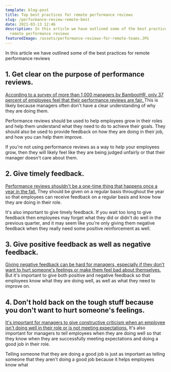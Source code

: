 ```yaml
---
template: blog-post
title: Top best practices for remote performance reviews
slug: /performance-review-remote-best
date: 2021-03-13 12:46
description: In this article we have outlined some of the best practices for
  remote performance reviews
featuredImage: /assets/performance-reviews-for-remote-teams.JPG
---
```

In this article we have outlined some of the best practices for remote performance reviews

## 1. Get clear on the purpose of performance reviews.

[According to a survey of more than 1,000 managers by BambooHR, only 37 percent of employees feel that their performance reviews are fair. ](https://www.bamboohr.com/blog/onboarding-infographic/)This is likely because managers often don't have a clear understanding of why they are doing them.

Performance reviews should be used to help employees grow in their roles and help them understand what they need to do to achieve their goals. They should also be used to provide feedback on how they are doing in their job, and how you can help them improve.

If you're not using performance reviews as a way to help your employees grow, then they will likely feel like they are being judged unfairly or that their manager doesn't care about them.

## 2. Give timely feedback.

[Performance reviews shouldn't be a one-time thing that happens once a year in the fall.](https://www.toolbox.com/hr/performance/question/should-performance-appraisals-be-done-more-than-once-a-year-091012/) They should be given on a regular basis throughout the year so that employees can receive feedback on a regular basis and know how they are doing in their role.

It's also important to give timely feedback. If you wait too long to give feedback then employees may forget what they did or didn't do well in the previous quarter, and it may seem like you're only giving them negative feedback when they really need some positive reinforcement as well.

## 3. Give positive feedback as well as negative feedback.

[Giving negative feedback can be hard for managers, especially if they don't want to hurt someone's feelings or make them feel bad about themselves. ](https://hbr.org/2020/12/the-right-way-to-give-negative-feedback-to-your-manager)But it's important to give both positive and negative feedback so that employees know what they are doing well, as well as what they need to improve on.

## 4. Don't hold back on the tough stuff because you don't want to hurt someone's feelings.

[It's important for managers to give constructive criticism when an employee isn't doing well in their role or is not meeting expectations.](https://hbr.org/2019/02/how-to-talk-to-an-employee-who-isnt-meeting-their-goals) It's also important for managers to tell employees when they are doing well so that they know when they are successfully meeting expectations and doing a good job in their role.

Telling someone that they are doing a good job is just as important as telling someone that they aren't doing a good job because it helps employees know what